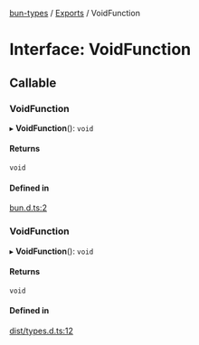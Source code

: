 [bun-types](https://github.com/oven-sh/bun-types/blob/master/api-docs/README.md) / [Exports](https://github.com/oven-sh/bun-types/blob/master/api-docs/modules.md) / VoidFunction

# Interface: VoidFunction

## Callable

### VoidFunction

▸ **VoidFunction**(): `void`

#### Returns

`void`

#### Defined in

[bun.d.ts:2](https://github.com/valgaze/bun-types/blob/6f8dbf8/bun.d.ts#L2)

### VoidFunction

▸ **VoidFunction**(): `void`

#### Returns

`void`

#### Defined in

[dist/types.d.ts:12](https://github.com/valgaze/bun-types/blob/6f8dbf8/dist/types.d.ts#L12)
